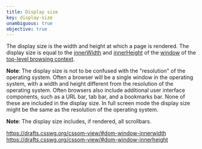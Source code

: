 ```yaml
---
title: Display size
key: display-size
unambiguous: true
objective: true
---
```


The display size is the width and height at which a page is rendered. The display size is equal to the [innerWidth][] and [innerHeight][] of the [window][] of the [top-level browsing context][].

**Note**: The display size is not to be confused with the "resolution" of the operating system. Often a browser will be a single window in the operating system, with a width and height different from the resolution of the operating system. Often browsers also include additional user interface components, such as a URL bar, tab bar, and a bookmarks bar. None of these are included in the display size. In full screen mode the display size might be the same as the resolution of the operating system.

**Note**: The display size includes, if rendered, all scrollbars.

https://drafts.csswg.org/cssom-view/#dom-window-innerwidth
https://drafts.csswg.org/cssom-view/#dom-window-innerheight

[innerwidth]: https://drafts.csswg.org/cssom-view/#dom-window-innerwidth 'CSS working draft, window.innerWidth, 2020/03/30'
[innerHeight]: https://drafts.csswg.org/cssom-view/#dom-window-innerheight 'CSS working draft, window.innerHeight, 2020/03/30'
[window]: https://html.spec.whatwg.org/#window 'HTML: window object, 2020/03/30'
[top-level browsing context]: https://html.spec.whatwg.org/#top-level-browsing-context 'DOM: top-level browsing context, 2020/03/30'
